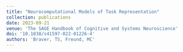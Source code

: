 ```yaml
---
title: "Neurocomputational Models of Task Representation"
collection: publications
date: 2023-09-21
venue: 'The SAGE Handbook of Cognitive and Systems Neuroscience'
doi: '10.1038/s41597-022-01226-4'
authors: 'Braver, TS, Freund, MC'
---
```


###### 
